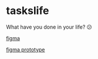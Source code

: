 # taskslife
What have you done in your life? 😕

[figma](https://www.figma.com/file/Tu7C40RKPj3JZnY4nmF9b0/taskslife?node-id=419%3A642)

[figma prototype](https://www.figma.com/proto/Tu7C40RKPj3JZnY4nmF9b0/taskslife?node-id=419%3A642&scaling=min-zoom&page-id=13%3A1406&starting-point-node-id=419%3A642)
